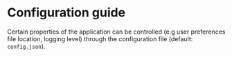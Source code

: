<!--
---
layout: default.md
title: "Configuration guide"
---
-->


# Configuration guide

Certain properties of the application can be controlled (e.g user preferences file location, logging level) through the configuration file (default: `config.json`).
